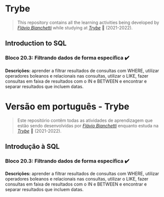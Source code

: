 # Trybe

> This repository contains all the learning activities being developed by _[Flávio Bianchetti](https://www.linkedin.com/in/flaviobianchetti/)_ while studying at _[Trybe](https://www.betrybe.com/)_ :rocket: (2021-2022).

## Introduction to SQL


### Bloco 20.3: Filtrando dados de forma específica :heavy_check_mark:

**Descrições:** aprender a filtrar resultados de consultas com WHERE, utilizar operadores boleanos e relacionais nas consultas, utilizar o LIKE, fazer consultas em faixa de resultados com o IN e BETWEEN e encontrar e separar resultados que incluem datas.


# Versão em português - Trybe

> Este repositório contêm todas as atividades de aprendizagem que estão sendo desenvolvidas por  _[Flávio Bianchetti](https://www.linkedin.com/in/flaviobianchetti/)_ enquanto estuda na _[Trybe](https://www.betrybe.com/)_ :rocket: (2021-2022).

## Introdução à SQL


### Bloco 20.3: Filtrando dados de forma específica :heavy_check_mark:

**Descrições:** aprender a filtrar resultados de consultas com WHERE, utilizar operadores boleanos e relacionais nas consultas, utilizar o LIKE, fazer consultas em faixa de resultados com o IN e BETWEEN e encontrar e separar resultados que incluem datas.
